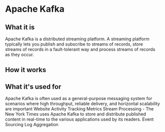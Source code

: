 # Apache Kafka
## What it is
Apache Kafka is a distributed streaming platform. A streaming platform typically lets you publish and subscribe to streams of records, store streams of records in a fault-tolerant way and process streams of records as they occur.
## How it works

## What it's used for
Apache Kafka is often used as a general-purpose messaging system for scenarios where high throughput, reliable delivery, and horizontal scalability are important
Website Activity Tracking
Metrics
Stream Processing - The New York Times uses Apache Kafka to store and distribute published content in real-time to the various applications used by its readers.
Event Sourcing
Log Aggregation
